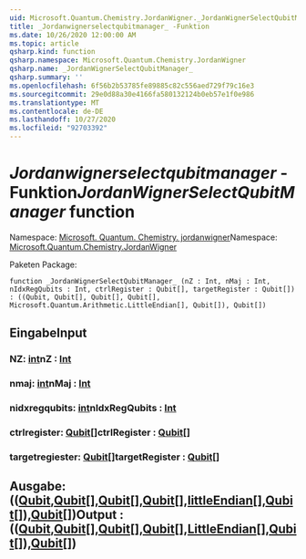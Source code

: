 ```yaml
---
uid: Microsoft.Quantum.Chemistry.JordanWigner._JordanWignerSelectQubitManager_
title: _Jordanwignerselectqubitmanager_ -Funktion
ms.date: 10/26/2020 12:00:00 AM
ms.topic: article
qsharp.kind: function
qsharp.namespace: Microsoft.Quantum.Chemistry.JordanWigner
qsharp.name: _JordanWignerSelectQubitManager_
qsharp.summary: ''
ms.openlocfilehash: 6f56b2b53785fe89885c82c556aed729f79c16e3
ms.sourcegitcommit: 29e0d88a30e4166fa580132124b0eb57e1f0e986
ms.translationtype: MT
ms.contentlocale: de-DE
ms.lasthandoff: 10/27/2020
ms.locfileid: "92703392"
---
```

# <a name="_jordanwignerselectqubitmanager_-function"></a><span data-ttu-id="d3e5d-102">_Jordanwignerselectqubitmanager_ -Funktion</span><span class="sxs-lookup"><span data-stu-id="d3e5d-102">_JordanWignerSelectQubitManager_ function</span></span>

<span data-ttu-id="d3e5d-103">Namespace: [Microsoft. Quantum. Chemistry. jordanwigner](xref:Microsoft.Quantum.Chemistry.JordanWigner)</span><span class="sxs-lookup"><span data-stu-id="d3e5d-103">Namespace: [Microsoft.Quantum.Chemistry.JordanWigner](xref:Microsoft.Quantum.Chemistry.JordanWigner)</span></span>

<span data-ttu-id="d3e5d-104">Paketen [](https://nuget.org/packages/)</span><span class="sxs-lookup"><span data-stu-id="d3e5d-104">Package: [](https://nuget.org/packages/)</span></span>




```qsharp
function _JordanWignerSelectQubitManager_ (nZ : Int, nMaj : Int, nIdxRegQubits : Int, ctrlRegister : Qubit[], targetRegister : Qubit[]) : ((Qubit, Qubit[], Qubit[], Qubit[], Microsoft.Quantum.Arithmetic.LittleEndian[], Qubit[]), Qubit[])
```


## <a name="input"></a><span data-ttu-id="d3e5d-105">Eingabe</span><span class="sxs-lookup"><span data-stu-id="d3e5d-105">Input</span></span>

### <a name="nz--int"></a><span data-ttu-id="d3e5d-106">NZ: [int](xref:microsoft.quantum.lang-ref.int)</span><span class="sxs-lookup"><span data-stu-id="d3e5d-106">nZ : [Int](xref:microsoft.quantum.lang-ref.int)</span></span>




### <a name="nmaj--int"></a><span data-ttu-id="d3e5d-107">nmaj: [int](xref:microsoft.quantum.lang-ref.int)</span><span class="sxs-lookup"><span data-stu-id="d3e5d-107">nMaj : [Int](xref:microsoft.quantum.lang-ref.int)</span></span>




### <a name="nidxregqubits--int"></a><span data-ttu-id="d3e5d-108">nidxregqubits: [int](xref:microsoft.quantum.lang-ref.int)</span><span class="sxs-lookup"><span data-stu-id="d3e5d-108">nIdxRegQubits : [Int](xref:microsoft.quantum.lang-ref.int)</span></span>




### <a name="ctrlregister--qubit"></a><span data-ttu-id="d3e5d-109">ctrlregister: [Qubit](xref:microsoft.quantum.lang-ref.qubit)[]</span><span class="sxs-lookup"><span data-stu-id="d3e5d-109">ctrlRegister : [Qubit](xref:microsoft.quantum.lang-ref.qubit)[]</span></span>




### <a name="targetregister--qubit"></a><span data-ttu-id="d3e5d-110">targetregiester: [Qubit](xref:microsoft.quantum.lang-ref.qubit)[]</span><span class="sxs-lookup"><span data-stu-id="d3e5d-110">targetRegister : [Qubit](xref:microsoft.quantum.lang-ref.qubit)[]</span></span>





## <a name="output--qubitqubitqubitqubitlittleendianqubitqubit"></a><span data-ttu-id="d3e5d-111">Ausgabe: (([Qubit](xref:microsoft.quantum.lang-ref.qubit),[Qubit](xref:microsoft.quantum.lang-ref.qubit)[],[Qubit](xref:microsoft.quantum.lang-ref.qubit)[],[Qubit](xref:microsoft.quantum.lang-ref.qubit)[],[littleEndian](xref:Microsoft.Quantum.Arithmetic.LittleEndian)[],[Qubit](xref:microsoft.quantum.lang-ref.qubit)[]),[Qubit](xref:microsoft.quantum.lang-ref.qubit)[])</span><span class="sxs-lookup"><span data-stu-id="d3e5d-111">Output : (([Qubit](xref:microsoft.quantum.lang-ref.qubit),[Qubit](xref:microsoft.quantum.lang-ref.qubit)[],[Qubit](xref:microsoft.quantum.lang-ref.qubit)[],[Qubit](xref:microsoft.quantum.lang-ref.qubit)[],[LittleEndian](xref:Microsoft.Quantum.Arithmetic.LittleEndian)[],[Qubit](xref:microsoft.quantum.lang-ref.qubit)[]),[Qubit](xref:microsoft.quantum.lang-ref.qubit)[])</span></span>

